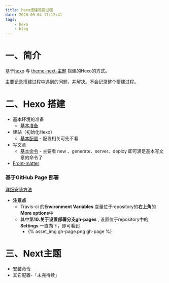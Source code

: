 ```yaml
---
title: hexo搭建简要过程
date: 2020-09-04 17:12:41
tags: 
	- hexo
	- blog
---
```


# 一、简介

基于[hexo](https://hexo.io/zh-cn/docs/) 与 [theme-next-主题](https://theme-next.js.org/docs/getting-started/) 搭建的Hexo的方式。

主要记录搭建过程中遇到的问题，并解决。不会记录整个搭建过程。

# 二、Hexo 搭建

* 基本环境的准备
  * [基本准备](https://hexo.io/zh-cn/docs/) 
* 建站（初始化Hexo）
  * [基本配置](https://hexo.io/zh-cn/docs/setup) - 配置相关可先不看
* 写文章
  * [基本命令](https://hexo.io/zh-cn/docs/commands) - 主要看 new 、generate、server、deploy 即可满足基本写文章的命令了
* [Front-matter](https://hexo.io/zh-cn/docs/front-matter) 



### 基于GitHub Page 部署

[详细安装方法](https://hexo.io/zh-cn/docs/github-pages)

* **注意点**
  * Travis-ci 的**Environment Variables** 变量位于repository的**右上角**的**More options**中
  * 其中第**10.关于设置部署分支gh-pages** , 设置位于repository中的**Settings** 一直向下，即可看到
    * {% asset_img  gh-page.png gh-page %}



# 三、Next主题

* [安装命令](https://theme-next.js.org/docs/getting-started/)
* 其它配置-「未完待续」

​	

 

